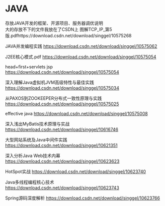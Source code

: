 # JAVA
存放JAVA开发的框架、开源项目、服务器调优说明  
大的存放不下的文件我放在了CSDN上
图解TCP_IP_第5版.pdfhttps://download.csdn.net/download/singgel/10575268  

JAVA并发编程实践 https://download.csdn.net/download/singgel/10575062  

J2EE核心模式.pdf https://download.csdn.net/download/singgel/10575054  

head+first+servlets jsp https://download.csdn.net/download/singgel/10575054  

深入理解Java虚拟机JVM高级特性与最佳实践 https://download.csdn.net/download/singgel/10575034  

从PAXOS到ZOOKEEPER分布式一致性原理与实践 https://download.csdn.net/download/singgel/10575025  

effective java https://download.csdn.net/download/singgel/10575008

深入浅出MyBatis技术原理与实战 https://download.csdn.net/download/singgel/10616746

大型网站系统及Java中间件实践 https://download.csdn.net/download/singgel/10621351

深入分析Java Web技术内幕 https://download.csdn.net/download/singgel/10623623

HotSpot实战 https://download.csdn.net/download/singgel/10623740

Java多线程编程核心技术 https://download.csdn.net/download/singgel/10623743

Spring源码深度解析 https://download.csdn.net/download/singgel/10623766
